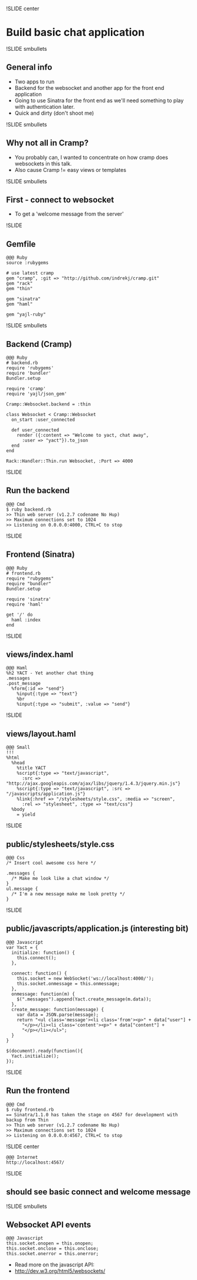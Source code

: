 !SLIDE center

# Build basic chat application

!SLIDE smbullets

## General info

- Two apps to run
- Backend for the websocket and another app for the front end application
- Going to use Sinatra for the front end as we'll need something to play with authentication later.
- Quick and dirty (don't shoot me)

!SLIDE smbullets

## Why not all in Cramp?
- You probably can, I wanted to concentrate on how cramp does websockets in this talk.
- Also cause Cramp != easy views or templates

!SLIDE smbullets

## First - connect to websocket
- To get a 'welcome message from the server'

!SLIDE

## Gemfile

    @@@ Ruby
    source :rubygems
    
    # use latest cramp
    gem "cramp", :git => "http://github.com/indrekj/cramp.git"
    gem "rack"
    gem "thin"

    gem "sinatra"
    gem "haml"

    gem "yajl-ruby"

!SLIDE smbullets

## Backend (Cramp)

    @@@ Ruby
    # backend.rb
    require 'rubygems'
    require 'bundler'
    Bundler.setup

    require 'cramp'
    require 'yajl/json_gem'

    Cramp::Websocket.backend = :thin

    class Websocket < Cramp::Websocket
      on_start :user_connected

      def user_connected
        render ({:content => "Welcome to yact, chat away",
          :user => "yact"}).to_json
      end
    end

    Rack::Handler::Thin.run Websocket, :Port => 4000

!SLIDE
## Run the backend

    @@@ Cmd
    $ ruby backend.rb
    >> Thin web server (v1.2.7 codename No Hup)
    >> Maximum connections set to 1024
    >> Listening on 0.0.0.0:4000, CTRL+C to stop

!SLIDE
## Frontend (Sinatra)

    @@@ Ruby
    # frontend.rb
    require "rubygems"
    require "bundler"
    Bundler.setup

    require 'sinatra'
    require 'haml'

    get '/' do
      haml :index
    end

!SLIDE

## views/index.haml

    @@@ Haml
    %h2 YACT - Yet another chat thing
    .messages
    .post_message
      %form{:id => "send"}
        %input{:type => "text"}
        %br
        %input{:type => "submit", :value => "send"}

!SLIDE

## views/layout.haml

    @@@ Small
    !!!
    %html
      %head
        %title YACT
        %script{:type => "text/javascript",
          :src => "http://ajax.googleapis.com/ajax/libs/jquery/1.4.3/jquery.min.js"}
        %script{:type => "text/javascript", :src => "/javascripts/application.js"}
        %link{:href => "/stylesheets/style.css", :media => "screen",
          :rel => "stylesheet", :type => "text/css"}
      %body
        = yield

!SLIDE
## public/stylesheets/style.css

    @@@ Css
    /* Insert cool awesome css here */
    
    .messages {
      /* Make me look like a chat window */
    }
    ul.message {
      /* I'm a new message make me look pretty */
    }

!SLIDE

## public/javascripts/application.js (interesting bit)


    @@@ Javascript
    var Yact = {
      initialize: function() {
        this.connect();
      },

      connect: function() {
        this.socket = new WebSocket('ws://localhost:4000/');
        this.socket.onmessage = this.onmessage;
      },
      onmessage: function(m) {
        $(".messages").append(Yact.create_message(m.data));
      },
      create_message: function(message) {
        var data = JSON.parse(message);
        return "<ul class='message'><li class='from'><p>" + data["user"] +
          "</p></li><li class='content'><p>" + data["content"] +
          "</p></li></ul>";
      }
    }

    $(document).ready(function(){
      Yact.initialize();
    });

!SLIDE
## Run the frontend

    @@@ Cmd
    $ ruby frontend.rb
    == Sinatra/1.1.0 has taken the stage on 4567 for development with backup from Thin
    >> Thin web server (v1.2.7 codename No Hup)
    >> Maximum connections set to 1024
    >> Listening on 0.0.0.0:4567, CTRL+C to stop

!SLIDE center

    @@@ Internet
    http://localhost:4567/

!SLIDE

## should see basic connect and welcome message

!SLIDE smbullets
## Websocket API events

    @@@ Javascript
    this.socket.onopen = this.onopen;
    this.socket.onclose = this.onclose;
    this.socket.onerror = this.onerror;

- Read more on the javascript API:
- http://dev.w3.org/html5/websockets/